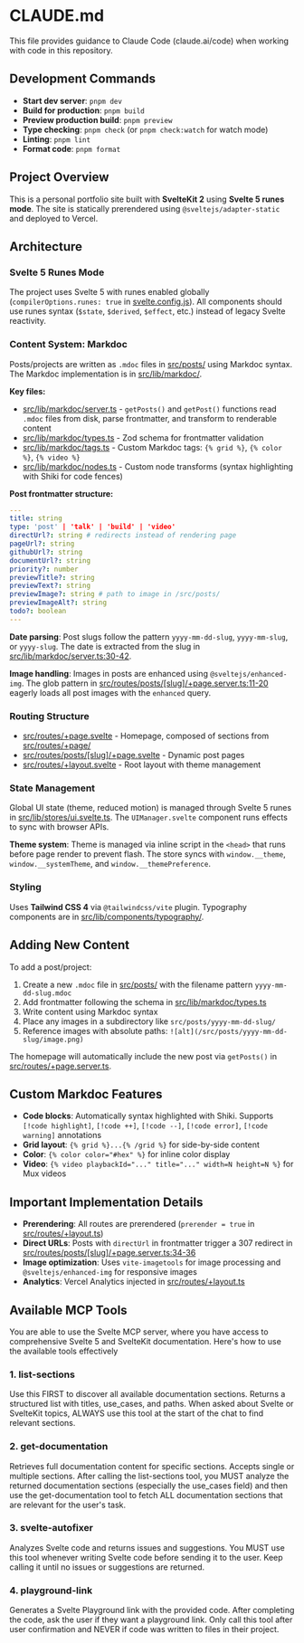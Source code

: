 # CLAUDE.md

This file provides guidance to Claude Code (claude.ai/code) when working with code in this repository.

## Development Commands

- **Start dev server**: `pnpm dev`
- **Build for production**: `pnpm build`
- **Preview production build**: `pnpm preview`
- **Type checking**: `pnpm check` (or `pnpm check:watch` for watch mode)
- **Linting**: `pnpm lint`
- **Format code**: `pnpm format`

## Project Overview

This is a personal portfolio site built with **SvelteKit 2** using **Svelte 5 runes mode**. The site is statically prerendered using `@sveltejs/adapter-static` and deployed to Vercel.

## Architecture

### Svelte 5 Runes Mode

The project uses Svelte 5 with runes enabled globally (`compilerOptions.runes: true` in [svelte.config.js](svelte.config.js)). All components should use runes syntax (`$state`, `$derived`, `$effect`, etc.) instead of legacy Svelte reactivity.

### Content System: Markdoc

Posts/projects are written as `.mdoc` files in [src/posts/](src/posts/) using Markdoc syntax. The Markdoc implementation is in [src/lib/markdoc/](src/lib/markdoc/).

**Key files:**

- [src/lib/markdoc/server.ts](src/lib/markdoc/server.ts) - `getPosts()` and `getPost()` functions read `.mdoc` files from disk, parse frontmatter, and transform to renderable content
- [src/lib/markdoc/types.ts](src/lib/markdoc/types.ts) - Zod schema for frontmatter validation
- [src/lib/markdoc/tags.ts](src/lib/markdoc/tags.ts) - Custom Markdoc tags: `{% grid %}`, `{% color %}`, `{% video %}`
- [src/lib/markdoc/nodes.ts](src/lib/markdoc/nodes.ts) - Custom node transforms (syntax highlighting with Shiki for code fences)

**Post frontmatter structure:**

```yaml
---
title: string
type: 'post' | 'talk' | 'build' | 'video'
directUrl?: string # redirects instead of rendering page
pageUrl?: string
githubUrl?: string
documentUrl?: string
priority?: number
previewTitle?: string
previewText?: string
previewImage?: string # path to image in /src/posts/
previewImageAlt?: string
todo?: boolean
---
```

**Date parsing**: Post slugs follow the pattern `yyyy-mm-dd-slug`, `yyyy-mm-slug`, or `yyyy-slug`. The date is extracted from the slug in [src/lib/markdoc/server.ts:30-42](src/lib/markdoc/server.ts#L30-L42).

**Image handling**: Images in posts are enhanced using `@sveltejs/enhanced-img`. The glob pattern in [src/routes/posts/[slug]/+page.server.ts:11-20](src/routes/posts/[slug]/+page.server.ts#L11-L20) eagerly loads all post images with the `enhanced` query.

### Routing Structure

- [src/routes/+page.svelte](src/routes/+page.svelte) - Homepage, composed of sections from [src/routes/+page/](src/routes/+page/)
- [src/routes/posts/[slug]/+page.svelte](src/routes/posts/[slug]/+page.svelte) - Dynamic post pages
- [src/routes/+layout.svelte](src/routes/+layout.svelte) - Root layout with theme management

### State Management

Global UI state (theme, reduced motion) is managed through Svelte 5 runes in [src/lib/stores/ui.svelte.ts](src/lib/stores/ui.svelte.ts). The `UIManager.svelte` component runs effects to sync with browser APIs.

**Theme system**: Theme is managed via inline script in the `<head>` that runs before page render to prevent flash. The store syncs with `window.__theme`, `window.__systemTheme`, and `window.__themePreference`.

### Styling

Uses **Tailwind CSS 4** via `@tailwindcss/vite` plugin. Typography components are in [src/lib/components/typography/](src/lib/components/typography/).

## Adding New Content

To add a post/project:

1. Create a new `.mdoc` file in [src/posts/](src/posts/) with the filename pattern `yyyy-mm-dd-slug.mdoc`
2. Add frontmatter following the schema in [src/lib/markdoc/types.ts](src/lib/markdoc/types.ts)
3. Write content using Markdoc syntax
4. Place any images in a subdirectory like `src/posts/yyyy-mm-dd-slug/`
5. Reference images with absolute paths: `![alt](/src/posts/yyyy-mm-dd-slug/image.png)`

The homepage will automatically include the new post via `getPosts()` in [src/routes/+page.server.ts](src/routes/+page.server.ts).

## Custom Markdoc Features

- **Code blocks**: Automatically syntax highlighted with Shiki. Supports `[!code highlight]`, `[!code ++]`, `[!code --]`, `[!code error]`, `[!code warning]` annotations
- **Grid layout**: `{% grid %}...{% /grid %}` for side-by-side content
- **Color**: `{% color color="#hex" %}` for inline color display
- **Video**: `{% video playbackId="..." title="..." width=N height=N %}` for Mux videos

## Important Implementation Details

- **Prerendering**: All routes are prerendered (`prerender = true` in [src/routes/+layout.ts](src/routes/+layout.ts))
- **Direct URLs**: Posts with `directUrl` in frontmatter trigger a 307 redirect in [src/routes/posts/[slug]/+page.server.ts:34-36](src/routes/posts/[slug]/+page.server.ts#L34-L36)
- **Image optimization**: Uses `vite-imagetools` for image processing and `@sveltejs/enhanced-img` for responsive images
- **Analytics**: Vercel Analytics injected in [src/routes/+layout.ts](src/routes/+layout.ts)

## Available MCP Tools

You are able to use the Svelte MCP server, where you have access to comprehensive Svelte 5 and SvelteKit documentation. Here's how to use the available tools effectively

### 1. list-sections

Use this FIRST to discover all available documentation sections. Returns a structured list with titles, use_cases, and paths.
When asked about Svelte or SvelteKit topics, ALWAYS use this tool at the start of the chat to find relevant sections.

### 2. get-documentation

Retrieves full documentation content for specific sections. Accepts single or multiple sections.
After calling the list-sections tool, you MUST analyze the returned documentation sections (especially the use_cases field) and then use the get-documentation tool to fetch ALL documentation sections that are relevant for the user's task.

### 3. svelte-autofixer

Analyzes Svelte code and returns issues and suggestions.
You MUST use this tool whenever writing Svelte code before sending it to the user. Keep calling it until no issues or suggestions are returned.

### 4. playground-link

Generates a Svelte Playground link with the provided code.
After completing the code, ask the user if they want a playground link. Only call this tool after user confirmation and NEVER if code was written to files in their project.
